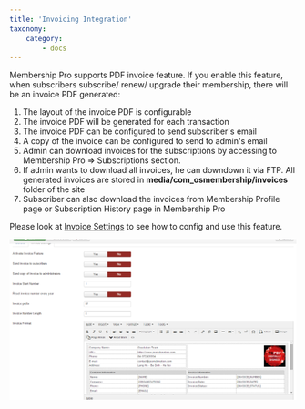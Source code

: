 ```yaml
---
title: 'Invoicing Integration'
taxonomy:
    category:
        - docs
---
```


Membership Pro supports PDF invoice feature. If you enable this feature, when subscribers subscribe/ renew/ upgrade their membership, there will be an invoice PDF generated:
1. The layout of the invoice PDF is configurable
2. The invoice PDF will be generated for each transaction
2. The invoice PDF can be configured to send subscriber's email
3. A copy of the invoice can be configured to send to admin's email
4. Admin can download invoices for the subscriptions by accessing to Membership Pro => Subscriptions section.
5. If admin wants to download all invoices, he can downdown it via FTP. All generated invoices are stored in **media/com_osmembership/invoices** folder of the site
6. Subscriber can also download the invoices from Membership Profile page or Subscription History page in Membership Pro

Please look at [Invoice Settings](../../getting-started/configuration#invoice-settings) to see how to config and use this feature.

![Invoice Settings](invoice_settings.png)

